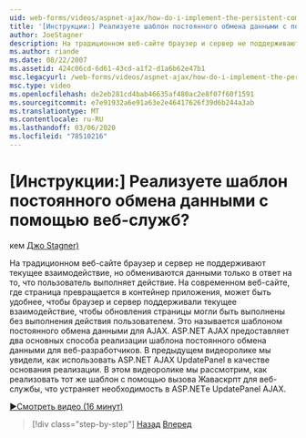 ```yaml
---
uid: web-forms/videos/aspnet-ajax/how-do-i-implement-the-persistent-communications-pattern-using-web-services
title: '[Инструкции:] Реализуете шаблон постоянного обмена данными с помощью веб-служб? | Документы Майкрософт'
author: JoeStagner
description: На традиционном веб-сайте браузер и сервер не поддерживают текущее взаимодействие, но обмениваются данными только в ответ на действия пользователя, выполняющего действие...
ms.author: riande
ms.date: 08/22/2007
ms.assetid: 424c06cd-6d61-43cd-a1f2-d1a6b62e47b1
msc.legacyurl: /web-forms/videos/aspnet-ajax/how-do-i-implement-the-persistent-communications-pattern-using-web-services
msc.type: video
ms.openlocfilehash: de2eb281cd4bab46635af480ac2e8f07f60f1591
ms.sourcegitcommit: e7e91932a6e91a63e2e46417626f39d6b244a3ab
ms.translationtype: MT
ms.contentlocale: ru-RU
ms.lasthandoff: 03/06/2020
ms.locfileid: "78510216"
---
```

# <a name="how-do-i-implement-the-persistent-communications-pattern-using-web-services"></a>[Инструкции:] Реализуете шаблон постоянного обмена данными с помощью веб-служб?

кем [Джо Stagner)](https://github.com/JoeStagner)

На традиционном веб-сайте браузер и сервер не поддерживают текущее взаимодействие, но обмениваются данными только в ответ на то, что пользователь выполняет действие. На современном веб-сайте, где страница превращается в контейнер приложения, может быть удобнее, чтобы браузер и сервер поддерживали текущее взаимодействие, чтобы обновления страницы могли быть выполнены без выполнения действия пользователем. Это называется шаблоном постоянного обмена данными для AJAX. ASP.NET AJAX предоставляет два основных способа реализации шаблона постоянного обмена данными для веб-разработчиков. В предыдущем видеоролике мы увидели, как использовать ASP.NET AJAX UpdatePanel в качестве основания реализации. В этом видеоролике мы рассмотрим, как реализовать тот же шаблон с помощью вызова Жаваскрпт для веб-службы, что устраняет необходимость в ASP.NETе UpdatePanel AJAX.

[&#9654;Смотреть видео (16 минут)](https://channel9.msdn.com/Blogs/ASP-NET-Site-Videos/how-do-i-implement-the-persistent-communications-pattern-using-web-services)

> [!div class="step-by-step"]
> [Назад](how-do-i-localize-an-aspnet-ajax-application.md)
> [Вперед](how-do-i-trigger-an-updatepanel-refresh-from-a-dropdownlist-control.md)
